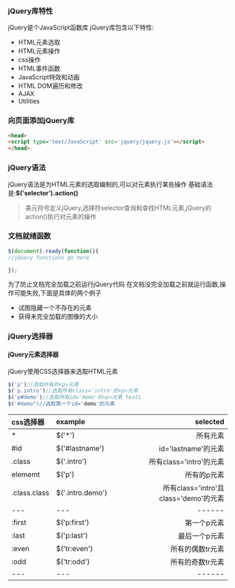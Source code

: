 ### jQuery库特性


jQuery是个JavaScript函数库
jQuery库包含以下特性:
* HTML元素选取
* HTML元素操作
* css操作
* HTML事件函数
* JavaScript特效和动画
* HTML DOM遍历和修改
* AJAX
* Utilities

### 向页面添加jQuery库


```html
<head>
<script type='text/JavaScript' src='jquery/jquery.js'></script>
</head>
```
### jQuery语法


jQuery语法是为HTML元素的选取编制的,可以对元素执行某些操作
基础语法是:**$('selector').action()**
>美元符号定义jQuery,选择符selector查询和查找HTML元素,jQuery的action()执行对元素的操作

### 文档就绪函数


```js
$(document).ready(function(){
//jQuery functions go here

});
```
为了防止文档完全加载之前运行jQuery代码
在文档没完全加载之前就运行函数,操作可能失败,下面是具体的两个例子
* 试图隐藏一个不存在的元素
* 获得未完全加载的图像的大小

### jQuery选择器


#### jQuery元素选择器


jQuery使用CSS选择器来选取HTML元素
```js
$('p')//选取所有的<p>元素
$('p.intro')//选取所有class='intro'的<p>元素
$('p#demo')//选取所有id='demo'的<p>元素 test1
$('#demo")//选取第一个id='demo'的元素
```
css选择器 | example         |selected         |
:-----|:----------------|----------------:|
\*     |$('*')           |所有元素
\#id   |$('#lastname')   |id='lastname'的元素
\.class|$('.intro')      |所有class='intro'的元素
elememt|$('p')|所有的p元素
\.class.class|$('.intro.demo')|所有class='intro'且class='demo'的元素
---|---|------|
:first|$('p:first')|第一个p元素
:last|$('p:last')|最后一个p元素
:even|$('tr:even')|所有的偶数tr元素
:odd|$('tr:odd')|所有的奇数tr元素
---|---|------
